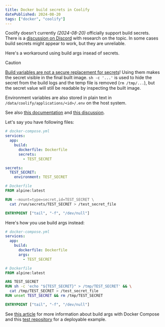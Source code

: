 ```yaml
---
title: Docker build secrets in Coolify
datePublished: 2024-08-20
tags: ["docker", "coolify"]
---
```


Coolify doesn't currently _(2024-08-20)_ officially support build secrets. There
is a [discussion on
Discord](https://discord.com/channels/459365938081431553/1273315947893096470)
with research on the topic. In some cases build secrets might appear to work,
but they are unreliable.

Here's a workaround using build args insead of secrets.

> [!CAUTION]
>
> [Build variables are not a secure replacement for
> secrets](https://docs.docker.com/build/building/variables/)! Using them makes
> the secret visible in the final built image. `sh -c '...'` is used to hide the
> secret from the build logs and the temp file is removed (`rm /tmp/...`), but
> the secret value will still be readable by inspecting the built image.
>
> Environment variables are also stored in plain text in
> `/data/coolify/applications/<id>/.env` on the host system.
>
> See also [this
> documentation](https://docs.docker.com/reference/dockerfile/#arg) and [this
> discussion](https://stackoverflow.com/q/44615837/1865857).

Let's say you have following files:

```yml
# docker-compose.yml
services:
  app:
    build:
      dockerfile: Dockerfile
      secrets:
        - TEST_SECRET

secrets:
  TEST_SECRET:
    environment: TEST_SECRET
```

```Dockerfile
# Dockerfile
FROM alpine:latest

RUN --mount=type=secret,id=TEST_SECRET \
  cat /run/secrets/TEST_SECRET > /test_secret_file

ENTRYPOINT ["tail", "-f", "/dev/null"]
```

Here's how you use build args instead:

```yml
# docker-compose.yml
services:
  app:
    build:
      dockerfile: Dockerfile
      args:
        - TEST_SECRET
```

```Dockerfile
# Dockerfile
FROM alpine:latest

ARG TEST_SECRET
RUN sh -c 'echo "${TEST_SECRET}" > /tmp/TEST_SECRET' && \
  cat /tmp/TEST_SECRET > /test_secret_file
RUN unset TEST_SECRET && rm /tmp/TEST_SECRET

ENTRYPOINT ["tail", "-f", "/dev/null"]
```

See [this
article](/posts/environment-variables-and-build-args-for-docker-compose-in-coolify/)
for more information about build args with Docker Compose and this [test
repository](https://github.com/Cryszon/coolify-build-secrets-test) for a
deployable example.
